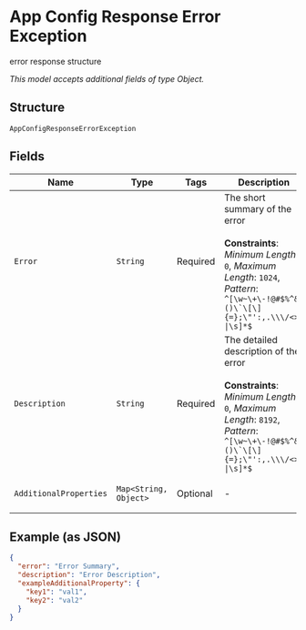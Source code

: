 
# App Config Response Error Exception

error response structure

*This model accepts additional fields of type Object.*

## Structure

`AppConfigResponseErrorException`

## Fields

| Name | Type | Tags | Description | Getter | Setter |
|  --- | --- | --- | --- | --- | --- |
| `Error` | `String` | Required | The short summary of the error<br><br>**Constraints**: *Minimum Length*: `0`, *Maximum Length*: `1024`, *Pattern*: ``^[\w~\+\-!@#$%^&*()\`\[\]{=};\"':,.\\\/<>?\|\s]*$`` | String getError() | setError(String error) |
| `Description` | `String` | Required | The detailed description of the error<br><br>**Constraints**: *Minimum Length*: `0`, *Maximum Length*: `8192`, *Pattern*: ``^[\w~\+\-!@#$%^&*()\`\[\]{=};\"':,.\\\/<>?\|\s]*$`` | String getDescription() | setDescription(String description) |
| `AdditionalProperties` | `Map<String, Object>` | Optional | - | Object getAdditionalProperty(String key) | additionalProperty(String key, Object value) |

## Example (as JSON)

```json
{
  "error": "Error Summary",
  "description": "Error Description",
  "exampleAdditionalProperty": {
    "key1": "val1",
    "key2": "val2"
  }
}
```

